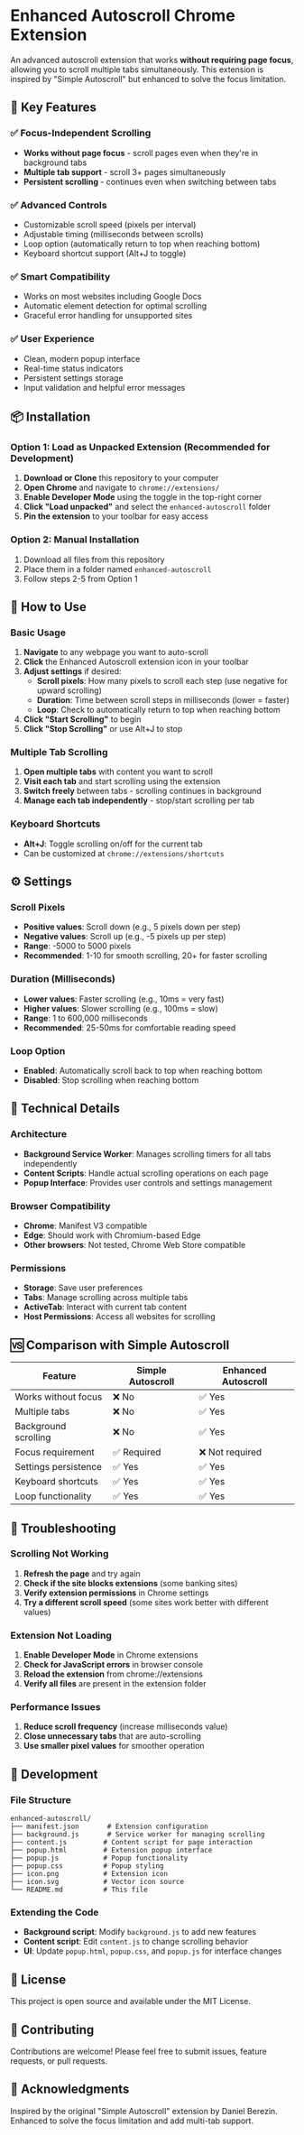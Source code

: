 # Enhanced Autoscroll Chrome Extension

An advanced autoscroll extension that works **without requiring page focus**, allowing you to scroll multiple tabs simultaneously. This extension is inspired by "Simple Autoscroll" but enhanced to solve the focus limitation.

## 🚀 Key Features

### ✅ **Focus-Independent Scrolling**
- **Works without page focus** - scroll pages even when they're in background tabs
- **Multiple tab support** - scroll 3+ pages simultaneously 
- **Persistent scrolling** - continues even when switching between tabs

### ✅ **Advanced Controls**
- Customizable scroll speed (pixels per interval)
- Adjustable timing (milliseconds between scrolls)
- Loop option (automatically return to top when reaching bottom)
- Keyboard shortcut support (Alt+J to toggle)

### ✅ **Smart Compatibility**
- Works on most websites including Google Docs
- Automatic element detection for optimal scrolling
- Graceful error handling for unsupported sites

### ✅ **User Experience**
- Clean, modern popup interface
- Real-time status indicators
- Persistent settings storage
- Input validation and helpful error messages

## 📦 Installation

### Option 1: Load as Unpacked Extension (Recommended for Development)

1. **Download or Clone** this repository to your computer
2. **Open Chrome** and navigate to `chrome://extensions/`
3. **Enable Developer Mode** using the toggle in the top-right corner
4. **Click "Load unpacked"** and select the `enhanced-autoscroll` folder
5. **Pin the extension** to your toolbar for easy access

### Option 2: Manual Installation

1. Download all files from this repository
2. Place them in a folder named `enhanced-autoscroll`
3. Follow steps 2-5 from Option 1

## 🎯 How to Use

### Basic Usage

1. **Navigate** to any webpage you want to auto-scroll
2. **Click** the Enhanced Autoscroll extension icon in your toolbar
3. **Adjust settings** if desired:
   - **Scroll pixels**: How many pixels to scroll each step (use negative for upward scrolling)
   - **Duration**: Time between scroll steps in milliseconds (lower = faster)
   - **Loop**: Check to automatically return to top when reaching bottom
4. **Click "Start Scrolling"** to begin
5. **Click "Stop Scrolling"** or use Alt+J to stop

### Multiple Tab Scrolling

1. **Open multiple tabs** with content you want to scroll
2. **Visit each tab** and start scrolling using the extension
3. **Switch freely** between tabs - scrolling continues in background
4. **Manage each tab independently** - stop/start scrolling per tab

### Keyboard Shortcuts

- **Alt+J**: Toggle scrolling on/off for the current tab
- Can be customized at `chrome://extensions/shortcuts`

## ⚙️ Settings

### Scroll Pixels
- **Positive values**: Scroll down (e.g., 5 pixels down per step)
- **Negative values**: Scroll up (e.g., -5 pixels up per step)
- **Range**: -5000 to 5000 pixels
- **Recommended**: 1-10 for smooth scrolling, 20+ for faster scrolling

### Duration (Milliseconds)
- **Lower values**: Faster scrolling (e.g., 10ms = very fast)
- **Higher values**: Slower scrolling (e.g., 100ms = slow)
- **Range**: 1 to 600,000 milliseconds
- **Recommended**: 25-50ms for comfortable reading speed

### Loop Option
- **Enabled**: Automatically scroll back to top when reaching bottom
- **Disabled**: Stop scrolling when reaching bottom

## 🔧 Technical Details

### Architecture
- **Background Service Worker**: Manages scrolling timers for all tabs independently
- **Content Scripts**: Handle actual scrolling operations on each page
- **Popup Interface**: Provides user controls and settings management

### Browser Compatibility
- **Chrome**: Manifest V3 compatible
- **Edge**: Should work with Chromium-based Edge
- **Other browsers**: Not tested, Chrome Web Store compatible

### Permissions
- **Storage**: Save user preferences
- **Tabs**: Manage scrolling across multiple tabs
- **ActiveTab**: Interact with current tab content
- **Host Permissions**: Access all websites for scrolling

## 🆚 Comparison with Simple Autoscroll

| Feature | Simple Autoscroll | Enhanced Autoscroll |
|---------|------------------|-------------------|
| Works without focus | ❌ No | ✅ Yes |
| Multiple tabs | ❌ No | ✅ Yes |
| Background scrolling | ❌ No | ✅ Yes |
| Focus requirement | ✅ Required | ❌ Not required |
| Settings persistence | ✅ Yes | ✅ Yes |
| Keyboard shortcuts | ✅ Yes | ✅ Yes |
| Loop functionality | ✅ Yes | ✅ Yes |

## 🐛 Troubleshooting

### Scrolling Not Working
1. **Refresh the page** and try again
2. **Check if the site blocks extensions** (some banking sites)
3. **Verify extension permissions** in Chrome settings
4. **Try a different scroll speed** (some sites work better with different values)

### Extension Not Loading
1. **Enable Developer Mode** in Chrome extensions
2. **Check for JavaScript errors** in browser console
3. **Reload the extension** from chrome://extensions
4. **Verify all files** are present in the extension folder

### Performance Issues
1. **Reduce scroll frequency** (increase milliseconds value)
2. **Close unnecessary tabs** that are auto-scrolling
3. **Use smaller pixel values** for smoother operation

## 📝 Development

### File Structure
```
enhanced-autoscroll/
├── manifest.json       # Extension configuration
├── background.js       # Service worker for managing scrolling
├── content.js         # Content script for page interaction
├── popup.html         # Extension popup interface
├── popup.js           # Popup functionality
├── popup.css          # Popup styling
├── icon.png           # Extension icon
├── icon.svg           # Vector icon source
└── README.md          # This file
```

### Extending the Code
- **Background script**: Modify `background.js` to add new features
- **Content script**: Edit `content.js` to change scrolling behavior
- **UI**: Update `popup.html`, `popup.css`, and `popup.js` for interface changes

## 📄 License

This project is open source and available under the MIT License.

## 🤝 Contributing

Contributions are welcome! Please feel free to submit issues, feature requests, or pull requests.

## 🙏 Acknowledgments

Inspired by the original "Simple Autoscroll" extension by Daniel Berezin. Enhanced to solve the focus limitation and add multi-tab support.